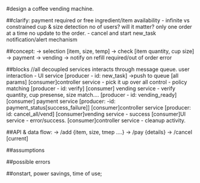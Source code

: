
#design a coffee vending machine.

##clarify:
 payment required or free
 ingredient/item availability - infinite vs constrained
 cup & size detection
 no of users? will it matter?
 only one order at a time
 no update to the order. - cancel and start new_task
 notification/alert mechanism

##concept:
  -> selection [item, size, temp] -> check [item quantity, cup size] -> payment -> vending
  -> notify on refill required/out of order error
  
##blocks
	//all decoupled services interacts through message queue.
	user interaction - UI service [producer - id: new_task]  ->push to queue [all params]
	[consumer]controller service - pick it up over all control - policy matching [producer - id: verify] 
	[consumer] vending service - verify quantity, cup presense, size match.... [producer - id: vending_ready]
	[consumer] payment service [producer: -id: payment_status[success_failure]]
	[consumer]controller service [producer: id: cancel_all/vend]
	[consumer]vending service - success	
	[consumer]UI service - error/success.
	[consumer]controller service - cleanup activity.
  
##API & data flow:
	-> /add {item, size, tmep ....}
	-> /pay {details}
	-> /cancel [current]
	
##assumptions


##possible errors

##onstart, power savings, time of use; 
 
 
 
  
  

